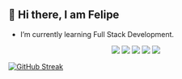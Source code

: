 ## 👋 Hi there, I am Felipe
- I’m currently learning Full Stack Development.
<p align="center">   
  <img src="https://img.shields.io/badge/-HTML5-E34F26?style=for-the-badge&logo=html5&logoColor=white" />
  <img src="https://img.shields.io/badge/-CSS3-1572B6?style=for-the-badge&logo=css3&logoColor=white" />
  <img src="https://img.shields.io/badge/-JavaScript-F7DF1E?style=for-the-badge&logo=javascript&logoColor=black" />
  <img src="https://img.shields.io/badge/-React-61DAFB?style=for-the-badge&logo=react&logoColor=black" />
  <img src="https://img.shields.io/badge/-Python-3776AB?style=for-the-badge&logo=python&logoColor=white" />
</p>

<a align="center" href="https://git.io/streak-stats"><img src="https://streak-stats.demolab.com?user=felipecoste&theme=transparent&border_radius=10&date_format=j%20M%5B%20Y%5D" alt="GitHub Streak" /></a>
